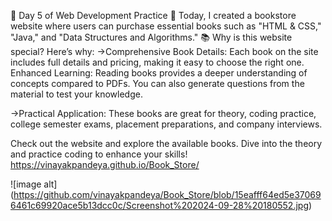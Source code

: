 🚀 Day 5 of Web Development Practice 🚀
Today, I created a bookstore website where users can purchase essential books such as "HTML & CSS," "Java," and "Data Structures and Algorithms." 📚
Why is this website special? Here’s why:
->Comprehensive Book Details: Each book on the site includes full details and pricing, making it easy to choose the right one.
Enhanced Learning: Reading books provides a deeper understanding of concepts compared to PDFs. You can also generate questions from the material to test your knowledge.

->Practical Application: These books are great for theory, coding practice, college semester exams, placement preparations, and company interviews.

Check out the website and explore the available books. Dive into the theory and practice coding to enhance your skills! https://vinayakpandeya.github.io/Book_Store/

![image alt]  (https://github.com/vinayakpandeya/Book_Store/blob/15eafff64ed5e370696461c69920ace5b13dcc0c/Screenshot%202024-09-28%20180552.jpg)
